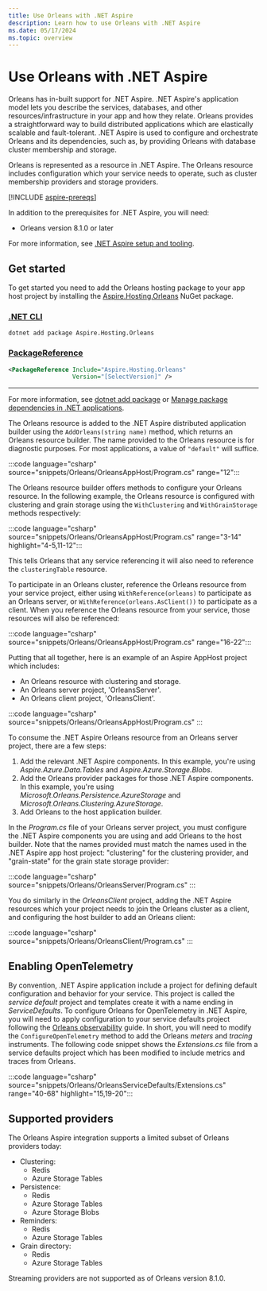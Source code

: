 ```yaml
---
title: Use Orleans with .NET Aspire
description: Learn how to use Orleans with .NET Aspire
ms.date: 05/17/2024
ms.topic: overview
---
```


# Use Orleans with .NET Aspire

Orleans has in-built support for .NET Aspire. .NET Aspire's application model lets you describe the services, databases, and other resources/infrastructure in your app and how they relate. Orleans provides a straightforward way to build distributed applications which are elastically scalable and fault-tolerant. .NET Aspire is used to configure and orchestrate Orleans and its dependencies, such as, by providing Orleans with database cluster membership and storage.

Orleans is represented as a resource in .NET Aspire. The Orleans resource includes configuration which your service needs to operate, such as cluster membership providers and storage providers.

[!INCLUDE [aspire-prereqs](../includes/aspire-prereqs.md)]

In addition to the prerequisites for .NET Aspire, you will need:

- Orleans version 8.1.0 or later

For more information, see [.NET Aspire setup and tooling](../fundamentals/setup-tooling.md).

## Get started

To get started you need to add the Orleans hosting package to your app host project by installing the [Aspire.Hosting.Orleans](https://www.nuget.org/packages/Aspire.Hosting.Orleans) NuGet package.

### [.NET CLI](#tab/dotnet-cli)

```dotnetcli
dotnet add package Aspire.Hosting.Orleans
```

### [PackageReference](#tab/package-reference)

```xml
<PackageReference Include="Aspire.Hosting.Orleans"
                  Version="[SelectVersion]" />
```

---

For more information, see [dotnet add package](/dotnet/core/tools/dotnet-add-package) or [Manage package dependencies in .NET applications](/dotnet/core/tools/dependencies).

The Orleans resource is added to the .NET Aspire distributed application builder using the `AddOrleans(string name)` method, which returns an Orleans resource builder.
The name provided to the Orleans resource is for diagnostic purposes. For most applications, a value of `"default"` will suffice.

:::code language="csharp" source="snippets/Orleans/OrleansAppHost/Program.cs" range="12":::

The Orleans resource builder offers methods to configure your Orleans resource. In the following example, the Orleans resource is configured with clustering and grain storage using the `WithClustering` and `WithGrainStorage` methods respectively:

:::code language="csharp" source="snippets/Orleans/OrleansAppHost/Program.cs" range="3-14" highlight="4-5,11-12":::

This tells Orleans that any service referencing it will also need to reference the `clusteringTable` resource.

To participate in an Orleans cluster, reference the Orleans resource from your service project, either using `WithReference(orleans)` to participate as an Orleans server, or `WithReference(orleans.AsClient())` to participate as a client. When you reference the Orleans resource from your service, those resources will also be referenced:

:::code language="csharp" source="snippets/Orleans/OrleansAppHost/Program.cs" range="16-22":::

Putting that all together, here is an example of an Aspire AppHost project which includes:

- An Orleans resource with clustering and storage.
- An Orleans server project, 'OrleansServer'.
- An Orleans client project, 'OrleansClient'.

:::code language="csharp" source="snippets/Orleans/OrleansAppHost/Program.cs" :::

To consume the .NET Aspire Orleans resource from an Orleans server project, there are a few steps:

1. Add the relevant .NET Aspire components. In this example, you're using _Aspire.Azure.Data.Tables_ and _Aspire.Azure.Storage.Blobs_.
2. Add the Orleans provider packages for those .NET Aspire components. In this example, you're using _Microsoft.Orleans.Persistence.AzureStorage_ and _Microsoft.Orleans.Clustering.AzureStorage_.
3. Add Orleans to the host application builder.

In the _Program.cs_ file of your Orleans server project, you must configure the .NET Aspire components you are using and add Orleans to the host builder. Note that the names provided must match the names used in the .NET Aspire app host project: "clustering" for the clustering provider, and "grain-state" for the grain state storage provider:

:::code language="csharp" source="snippets/Orleans/OrleansServer/Program.cs" :::

You do similarly in the _OrleansClient_ project, adding the .NET Aspire resources which your project needs to join the Orleans cluster as a client, and configuring the host builder to add an Orleans client:

:::code language="csharp" source="snippets/Orleans/OrleansClient/Program.cs" :::

## Enabling OpenTelemetry

By convention, .NET Aspire application include a project for defining default configuration and behavior for your service. This project is called the _service default_ project and templates create it with a name ending in _ServiceDefaults_.
To configure Orleans for OpenTelemetry in .NET Aspire, you will need to apply configuration to your service defaults project following the [Orleans observability](/dotnet/orleans/host/monitoring/) guide.
In short, you will need to modify the `ConfigureOpenTelemetry` method to add the Orleans _meters_ and _tracing_ instruments. The following code snippet shows the _Extensions.cs_ file from a service defaults project which has been modified to include metrics and traces from Orleans.

:::code language="csharp" source="snippets/Orleans/OrleansServiceDefaults/Extensions.cs" range="40-68" highlight="15,19-20":::

## Supported providers

The Orleans Aspire integration supports a limited subset of Orleans providers today:

- Clustering:
  - Redis
  - Azure Storage Tables
- Persistence:
  - Redis
  - Azure Storage Tables
  - Azure Storage Blobs
- Reminders:
  - Redis
  - Azure Storage Tables
- Grain directory:
  - Redis
  - Azure Storage Tables

Streaming providers are not supported as of Orleans version 8.1.0.
